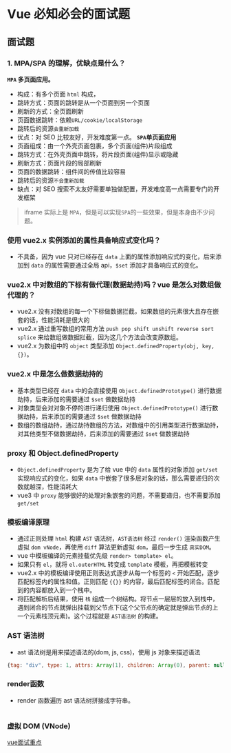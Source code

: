 # Vue 必知必会的面试题

## 面试题
### 1. MPA/SPA 的理解，优缺点是什么？
__`MPA` 多页面应用。__
* 构成：有多个页面 `html` 构成，
* 跳转方式：页面的跳转是从一个页面到另一个页面
* 刷新的方式：全页面刷新
* 页面数据跳转：依赖`URL/cookie/localStorage`
* 跳转后的资源`会重新加载`
* 优点：对 SEO 比较友好，开发难度第一点。
__`SPA`单页面应用__
* 页面组成：由一个外壳页面包裹，多个页面(组件)片段组成
* 跳转方式：在外壳页面中跳转，将片段页面(组件)显示或隐藏
* 刷新方式：页面片段的局部刷新
* 页面的数据跳转：组件间的传值比较容易
* 跳转后的资源`不会重新加载`
* 缺点：对 SEO 搜索不太友好需要单独做配置，开发难度高一点需要专门的开发框架 
> iframe 实际上是 `MPA`，但是可以实现`SPA`的一些效果，但是本身由不少问题。

### 使用 vue2.x 实例添加的属性具备响应式变化吗？
* 不具备，因为 vue 只对已经存在 `data` 上面的属性添加响应式的变化，后来添加到 `data` 的属性需要通过全局 api，`$set` 添加才具备响应式的变化。

### vue2.x 中对数组的下标有做代理(数据劫持)吗？vue 是怎么对数组做代理的？
* vue2.x 没有对数组的每一个下标做数据拦截，如果数组的元素很大且存在嵌套的话，性能消耗是很大的
* vue2.x 通过重写数组的常用方法 `push pop shift unshift reverse sort splice` 来给数组做数据拦截，因为这几个方法会改变原数组。
* vue2.x 为数组中的 `object` 类型添加 `Object.definedProperty(obj, key, {})`。

### vue2.x 中是怎么做数据劫持的
* 基本类型已经在 `data` 中的会直接使用 `Object.definedPrototype()` 进行数据劫持，后来添加的需要通过 `$set` 做数据劫持
* 对象类型会对对象不停的进行递归使用 `Object.definedPrototype()` 进行数据劫持，后来添加的需要通过 `$set` 做数据劫持
* 数组的数组劫持，通过劫持数组的方法，对数组中的引用类型进行数据劫持，对其他类型不做数据劫持，后来添加的需要通过 `$set` 做数据劫持

### proxy 和 Object.definedProperty
* `Object.definedProperty` 是为了给 vue 中的 `data` 属性的对象添加 `get/set` 实现响应式的变化，如果 `data` 中嵌套了很多层对象的话，那么需要递归的次数就越深，性能消耗大
* vue3 中 `proxy` 能够很好的处理对象嵌套的问题，不需要递归，也不需要添加`get/set`

### 模板编译原理
* 通过正则处理 `html` 构建 `AST` 语法树，`AST语法树` 经过 `render()` 渲染函数产生虚拟 `dom vNode`，再使用 `diff` 算法更新虚拟 `dom`，最后一步生成 `真实DOM`。
* vue 中模板编译的元素挂载优先级 `render> template> el`。
* 如果只有 `el`，就将 `el.outerHTML` 转变成 `template` 模板，再把模板转变 
* vue2.x 中的模板编译使用正则表达式逐步从每一个标签的 `<` 开始匹配，逐步匹配标签内的属性和值。正则匹配 `{{}}` 的内容，最后匹配标签的闭合。匹配到的内容都放入到一个栈中。
* 将匹配解析后结果，使用 `栈` 组成一个树结构。将节点一层层的放入到栈中，遇到闭合的节点就弹出挂载到父节点下(这个父节点的确定就是弹出节点的上一个元素栈顶元素)。这个过程就是 `AST语法树` 的构建。

### AST 语法树
* ast 语法树是用来描述语法的(dom, js, css)，使用 js 对象来描述语法 
``` js
{tag: "div", type: 1, attrs: Array(1), children: Array(0), parent: null}
```



### render函数
* render 函数遍历 ast 语法树拼接成字符串。
``` js

```

### 虚拟 DOM (VNode)




[vue面试重点](https://juejin.cn/post/6961222829979697165)